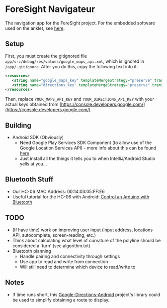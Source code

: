 # ForeSight Navigateur

The navigation app for the ForeSight project. For the embedded software used on the anklet, see [here](https://example.com).

## Setup
First, you must create the gitignored file ```app/src/debug/res/values/google_maps_api.xml```, which is ignored in ```/app/.gitignore```. After you do this, copy the following text into it:
 ```xml
 <resources>
    <string name="google_maps_key" templateMergeStrategy="preserve" translatable="false">YOUR_MAPS_API_KEY</string>
    <string name="directions_key" templateMergeStrategy="preserve" translatable="false">YOUR_DIRECTIONS_API_KEY</string>
</resources>

  ```
  Then, replace ```YOUR_MAPS_API_KEY``` and ```YOUR_DIRECTIONS_API_KEY``` with your actual keys obtained from [https://console.developers.google.com/](https://console.developers.google.com/).

## Building
* Android SDK (Obviously)
	* Need Google Play Services SDK Component (to allow use of the Google Location Services API) - more info about this can be found [here](https://developers.google.com/android/guides/setup)
	* Just install all the things it tells you to when IntelliJ/Android Studio yells at you... 

## Bluetooth Stuff
* Our HC-06 MAC Address: 00:14:03:05:FF:E6 
* Useful tutorial for the HC-06 with Android: [Control an Arduino with Bluetooth](https://www.allaboutcircuits.com/projects/control-an-arduino-using-your-phone/)

## TODO
* (If have time) work on improving user input (input address, locations API, autocomplete, screen-reading, etc.)
* Think about calculating what level of curvature of the polyline should be considered a 'turn' (see algorithm.txt)
* Bluetooth planning
	* Handle pairing and connectivity through settings
	* Use app to read and write from connection
	* Will still need to determine which device to read/write to

## Notes
* If time runs short, this [Google-Directions-Android](https://github.com/jd-alexander/Google-Directions-Android) project's library could be used to simplify obtaining a route to display.
